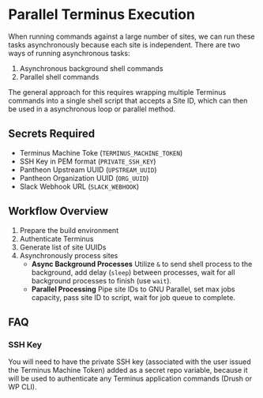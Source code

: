 # Parallel Terminus Execution

When running commands against a large number of sites, we can run these tasks asynchronously because each site is independent. There are two ways of running asynchronous tasks:

1. Asynchronous background shell commands
2. Parallel shell commands

The general approach for this requires wrapping multiple Terminus commands into a single shell script that accepts a Site ID, which can then be used in a asynchronous loop or parallel method.

## Secrets Required
- Terminus Machine Toke (`TERMINUS_MACHINE_TOKEN`)
- SSH Key in PEM format (`PRIVATE_SSH_KEY`)
- Pantheon Upstream UUID (`UPSTREAM_UUID`)
- Pantheon Organization UUID (`ORG_UUID`)
- Slack Webhook URL (`SLACK_WEBHOOK`)

## Workflow Overview

1. Prepare the build environment
2. Authenticate Terminus
3. Generate list of site UUIDs
4. Asynchronously process sites
   - **Async Background Processes**
     Utilize `&` to send shell process to the background, add delay (`sleep`) between processes, wait for all background processes to finish (use `wait`).
   - **Parallel Processing**
     Pipe site IDs to GNU Parallel, set max jobs capacity, pass site ID to script, wait for job queue to complete.  

## FAQ

### SSH Key
You will need to have the private SSH key (associated with the user issued the Terminus Machine Token) added as a secret repo variable, because it will be used to authenticate any Terminus application commands (Drush or WP CLI).

